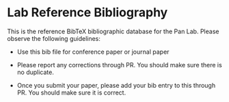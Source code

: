 # Lab Reference Bibliography

This is the reference BibTeX bibliographic database for the Pan Lab. Please observe the following guidelines:

* Use this bib file for conference paper or journal paper

* Please report any corrections through PR. You should make sure there is no duplicate.

* Once you submit your paper, please add your bib entry to this through PR. You should make sure it is correct.
